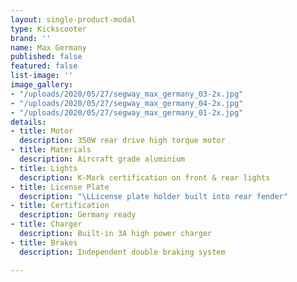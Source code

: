 ```yaml
---
layout: single-product-modal
type: Kickscooter
brand: ''
name: Max Germany
published: false
featured: false
list-image: ''
image_gallery:
- "/uploads/2020/05/27/segway_max_germany_03-2x.jpg"
- "/uploads/2020/05/27/segway_max_germany_04-2x.jpg"
- "/uploads/2020/05/27/segway_max_germany_01-2x.jpg"
details:
- title: Motor
  description: 350W rear drive high torque motor
- title: Materials
  description: Aircraft grade aluminium
- title: Lights
  description: K-Mark certification on front & rear lights
- title: License Plate
  description: "\LLicense plate holder built into rear fender"
- title: Certification
  description: Germany ready
- title: Charger
  description: Built-in 3A high power charger
- title: Brakes
  description: Independent double braking system

---
```

